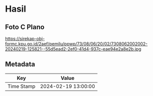 # Hasil

## Foto C Plano

https://sirekap-obj-formc.kpu.go.id/2aef/pemilu/ppwp/73/08/06/20/02/7308062002002-20240219-125821--55d5ead2-2ef0-41d4-937c-eae94e2a8e2b.jpg


## Metadata

| Key        | Value               |
| ---------- | ------------------- |
| Time Stamp | 2024-02-19 13:00:00 |



